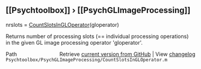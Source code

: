 ## [[Psychtoolbox]] &#8250; [[PsychGLImageProcessing]]

nrslots = [CountSlotsInGLOperator](CountSlotsInGLOperator)(gloperator)  
  
Returns number of processing slots (== individual processing operations)  
in the given GL image processing operator 'gloperator'.  




<div class="code_header" style="text-align:right;">
  <span style="float:left;">Path&nbsp;&nbsp;</span> <span class="counter">Retrieve <a href=
  "https://raw.github.com/Psychtoolbox-3/Psychtoolbox-3/beta/Psychtoolbox/PsychGLImageProcessing/CountSlotsInGLOperator.m">current version from GitHub</a> | View <a href=
  "https://github.com/Psychtoolbox-3/Psychtoolbox-3/commits/beta/Psychtoolbox/PsychGLImageProcessing/CountSlotsInGLOperator.m">changelog</a></span>
</div>
<div class="code">
  <code>Psychtoolbox/PsychGLImageProcessing/CountSlotsInGLOperator.m</code>
</div>

